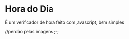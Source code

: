 <h1>Hora do Dia</h1>

É um verificador de hora feito com javascript, bem simples

//perdão pelas imagens ;-;
